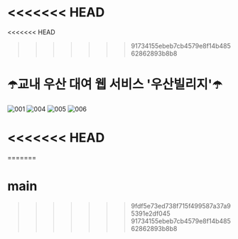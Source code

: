 <<<<<<< HEAD
=======
<<<<<<< HEAD
>>>>>>> 91734155ebeb7cb4579e8f14b48562862893b8b8
# ☂️교내 우산 대여 웹 서비스 '우산빌리지'☂️

![001](https://user-images.githubusercontent.com/80515918/162880408-f10db33b-6c0b-4925-a67b-73a07532cfdd.png)
![004](https://user-images.githubusercontent.com/80515918/162880411-1d975cda-2b1f-4650-9e68-339a8b061a9a.png)
![005](https://user-images.githubusercontent.com/80515918/162880417-a6e42b68-1489-46a3-8041-81f0c84d281c.png)
![006](https://user-images.githubusercontent.com/80515918/162880421-e85ecf06-e3cb-491e-8a45-8d815c6341b8.png)


<<<<<<< HEAD
=======
=======
# main
>>>>>>> 9fdf5e73ed738f715f499587a37a95391e2df045
>>>>>>> 91734155ebeb7cb4579e8f14b48562862893b8b8
